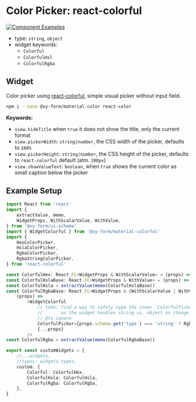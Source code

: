 # Color Picker: react-colorful

[![Component Examples](https://img.shields.io/badge/Examples-green?labelColor=1d3d39&color=1a6754&logoColor=ffffff&style=flat-square)](#demo-ui-generator)

- type: `string`, `object`
- widget keywords:
    - `Colorful`
    - `ColorfulHsl`
    - `ColorfulRgba`

## Widget

Color picker using [react-colorful](https://www.npmjs.com/package/react-colorful), simple visual picker without input field.

```bash
npm i --save @xy-form/material-color react-color
```

**Keywords:**

- `view.hideTitle` when `true` it does not show the title, only the current format
- `view.pickerWidth`: `string|number`, the CSS width of the picker, defaults to `100%`
- `view.pickerHeight`: `string|number`, the CSS height of the picker, defaults to `react-colorful` default (atm. `200px`)
- `view.showValueText`: `boolean`, when `true` shows the current color as small caption below the picker

## Example Setup

```typescript jsx
import React from 'react'
import {
    extractValue, memo,
    WidgetProps, WithScalarValue, WithValue,
} from '@xy-form/ui-schema'
import { WidgetColorful } from '@xy-form/material-colorful'
import {
    HexColorPicker,
    HslaColorPicker,
    RgbaColorPicker,
    RgbaStringColorPicker,
} from 'react-colorful'

const ColorfulHex: React.FC<WidgetProps & WithScalarValue> = (props) => <WidgetColorful ColorfulPicker={HexColorPicker} {...props}/>
const ColorfulHslaBase: React.FC<WidgetProps & WithValue> = (props) => <WidgetColorful ColorfulPicker={HslaColorPicker} {...props}/>
const ColorfulHsla = extractValue(memo(ColorfulHslaBase))
const ColorfulRgbaBase: React.FC<WidgetProps & (WithScalarValue | WithValue)> =
    (props) =>
        <WidgetColorful
            // todo: find a way to safely type the inner `ColorfulPicker`, as this is not incorrect per-se,
            //       as the widget handles string vs. object on change / rendering
            // @ts-ignore
            ColorfulPicker={props.schema.get('type') === 'string' ? RgbaStringColorPicker : RgbaColorPicker}
            {...props}
        />
const ColorfulRgba = extractValue(memo(ColorfulRgbaBase))

export const customWidgets = {
    //...widgets,
    //types: widgets.types,
    custom: {
        Colorful: ColorfulHex,
        ColorfulHsla: ColorfulHsla,
        ColorfulRgba: ColorfulRgba,
    },
}
```
